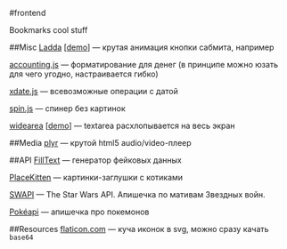 #frontend

Bookmarks cool stuff

##Misc
[Ladda](https://github.com/hakimel/Ladda) [[demo](http://lab.hakim.se/ladda/)] — крутая анимация кнопки сабмита, например

[accounting.js](http://josscrowcroft.github.io/accounting.js) — форматирование для денег (в принципе можно юзать для чего угодно, настраивается гибко)

[xdate.js](http://arshaw.com/xdate/) — всевозможные операции с датой

[spin.js](https://github.com/fgnass/spin.js) — спинер без картинок

[widearea](https://github.com/usablica/widearea) [[demo](http://usablica.github.io/widearea/)] — textarea расхлопывается на весь экран

##Media
[plyr](https://github.com/selz/plyr) — крутой html5 audio/video-плеер

##API
[FillText](http://filltext.com/) — генератор фейковых данных

[PlaceKitten](http://placekitten.com/) — картинки-заглушки с котиками

[SWAPI](https://swapi.co/documentation) — The Star Wars API. Апишечка по мативам Звездных войн.

[Pokéapi](https://pokeapi.co) — апишечка про покемонов

##Resources
[flaticon.com](http://www.flaticon.com/) — куча иконок в svg, можно сразу качать `base64`
